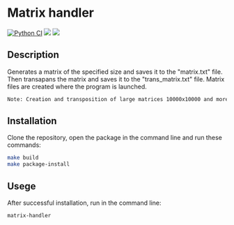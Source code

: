# Matrix handler
[![Python CI](https://github.com/Evglit/matrix_handler/actions/workflows/pyci.yml/badge.svg)](https://github.com/Evglit/matrix_handler/actions/workflows/pyci.yml)
<a href="https://codeclimate.com/github/Evglit/matrix_handler/maintainability"><img src="https://api.codeclimate.com/v1/badges/3d287c36a89eaa0415b6/maintainability" /></a>
<a href="https://codeclimate.com/github/Evglit/matrix_handler/test_coverage"><img src="https://api.codeclimate.com/v1/badges/3d287c36a89eaa0415b6/test_coverage" /></a><br>

## Description
Generates a matrix of the specified size and saves it to the "matrix.txt" file. Then transapans the matrix and saves it to the "trans_matrix.txt" file. Matrix files are created where the program is launched.<br>
``` bash
Note: Creation and transposition of large matrices 10000x10000 and more, can take a long time.
```

## Installation
Clone the repository, open the package in the command line and run these commands:<br>
``` bash
make build
make package-install
```

## Usege
After successful installation, run in the command line:
``` bash
matrix-handler
```
